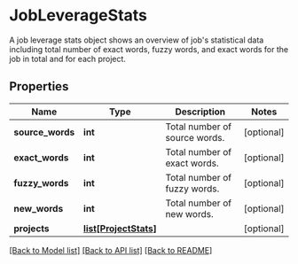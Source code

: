 # JobLeverageStats

A job leverage stats object shows an overview of job's statistical data including total number of exact words, fuzzy words, and exact words for the job in total and for each project. 
## Properties
Name | Type | Description | Notes
------------ | ------------- | ------------- | -------------
**source_words** | **int** | Total number of source words. | [optional] 
**exact_words** | **int** | Total number of exact words. | [optional] 
**fuzzy_words** | **int** | Total number of fuzzy words. | [optional] 
**new_words** | **int** | Total number of new words. | [optional] 
**projects** | [**list[ProjectStats]**](ProjectStats.md) |  | [optional] 

[[Back to Model list]](../README.md#documentation-for-models) [[Back to API list]](../README.md#documentation-for-api-endpoints) [[Back to README]](../README.md)


